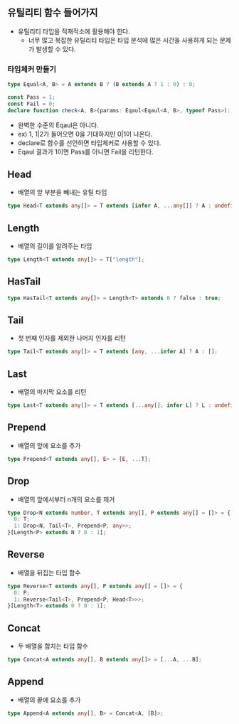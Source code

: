 ## 유틸리티 함수 들어가지

- 유틸리티 타입을 적재적소에 활용해야 한다.
  - 너무 많고 복잡한 유틸리티 타입은 타입 분석에 많은 시간을 사용하게 되는 문제가 발생할 수 있다.

### 타입체커 만들기

```ts
type Equal<A, B> = A extends B ? (B extends A ? 1 : 0) : 0;

const Pass = 1;
const Fail = 0;
declare function check<A, B>(params: Eqaul<Eqaul<A, B>, typeof Pass>): void;
```

- 완벽한 수준의 Eqaul은 아니다.
- ex) 1, 1|2가 들어오면 0을 기대하지만 0|1이 나온다.
- declare로 함수를 선언하면 타입체커로 사용할 수 있다.
- Eqaul 결과가 1이면 Pass를 아니면 Fail을 리턴한다.

## Head

- 배열의 앞 부분을 빼내는 유틸 타입

```ts
type Head<T extends any[]> = T extends [infer A, ...any[]] ? A : undefined;
```

## Length

- 배열의 길이를 알려주는 타입

```ts
type Length<T extends any[]> = T["length"];
```

## HasTail

```ts
type HasTail<T extends any[]> = Length<T> extends 0 ? false : true;
```

## Tail

- 첫 번째 인자를 제외한 나머지 인자를 리턴

```ts
type Tail<T extends any[]> = T extends [any, ...infer A] ? A : [];
```

## Last

- 배열의 마지막 요소를 리턴

```ts
type Last<T extends any[]> = T extends [...any[], infer L] ? L : undefined;
```

## Prepend

- 배열의 앞에 요소를 추가

```ts
type Prepend<T extends any[], E> = [E, ...T];
```

## Drop

- 배열의 앞에서부터 n개의 요소를 제거

```ts
type Drop<N extends number, T extends any[], P extends any[] = []> = {
  0: T;
  1: Drop<N, Tail<T>, Prepend<P, any>>;
}[Length<P> extends N ? 0 : 1];
```

## Reverse

- 배열을 뒤집는 타입 함수

```ts
type Reverse<T extends any[], P extends any[] = []> = {
  0: P;
  1: Reverse<Tail<T>, Prepend<P, Head<T>>>;
}[Length<T> extends 0 ? 0 : 1];
```

## Concat

- 두 배열을 합치는 타입 함수

```ts
type Concat<A extends any[], B extends any[]> = [...A, ...B];
```

## Append

- 배열의 끝에 요소를 추가

```ts
type Append<A extends any[], B> = Concat<A, [B]>;
```
